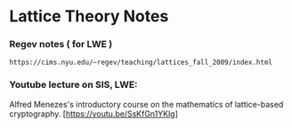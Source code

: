 # Lattice Theory Notes

### Regev notes ( for LWE )
```console
https://cims.nyu.edu/~regev/teaching/lattices_fall_2009/index.html
```

### Youtube lecture on SIS, LWE:
Alfred Menezes's introductory course on the mathematics of lattice-based cryptography. [https://youtu.be/SsKfGn1YKlg]
